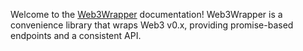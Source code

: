 Welcome to the [Web3Wrapper](https://github.com/0xProject/0x-monorepo/tree/development/packages/web3-wrapper) documentation! Web3Wrapper is a convenience library that wraps Web3 v0.x, providing promise-based endpoints and a consistent API.
